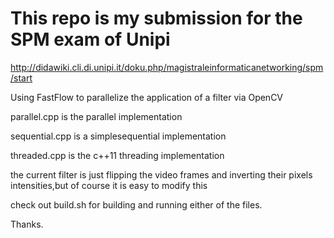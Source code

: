 # This repo is my submission for the SPM exam of Unipi

http://didawiki.cli.di.unipi.it/doku.php/magistraleinformaticanetworking/spm/start

Using FastFlow to parallelize the application of a filter via OpenCV

parallel.cpp is the parallel implementation

sequential.cpp is a simplesequential implementation

threaded.cpp is the c++11 threading implementation

the current filter is just flipping the video frames and inverting their pixels intensities,but of course it is easy to modify this

check out build.sh for building and running either of the files.

Thanks.

